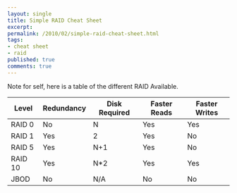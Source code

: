 ```yaml
---
layout: single
title: Simple RAID Cheat Sheet
excerpt: 
permalink: /2010/02/simple-raid-cheat-sheet.html
tags: 
- cheat sheet
- raid
published: true
comments: true
---
```


Note for self, here is a table of the different RAID Available.

|Level|Redundancy|Disk Required|Faster Reads|Faster Writes|
|---|---|---|---|---|
|RAID 0|No|N|Yes|Yes|
|RAID 1|Yes|2|Yes|No|
|RAID 5|Yes|N+1|Yes|No|
|RAID 10|Yes|N*2|Yes|Yes|
|JBOD|No|N/A|No|No|